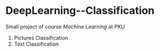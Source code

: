 # DeepLearning--Classification
Small project of course *Machine Learning* at PKU

1. Pictures Classification
2. Text Classification
